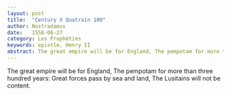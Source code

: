 ```yaml
---
layout: post
title:  "Century X Quatrain 100"
author: Nostradamus
date:   1558-06-27
category: Les Prophéties
keywords: epistle, Henry II
abstract: The great empire will be for England, The pempotam for more than three hundred years, Great forces pass by sea and land, The Lusitains will not be content.
---
```

The great empire will be for England, 
The pempotam for more than three hundred years: 
Great forces pass by sea and land, 
The Lusitains will not be content.
